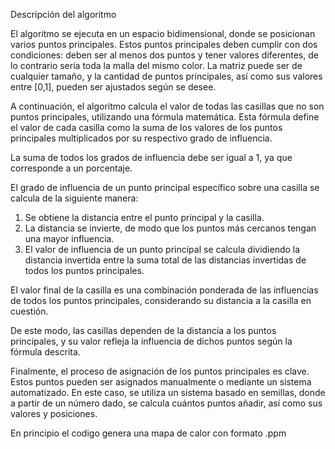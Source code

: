 Descripción del algoritmo 

El algoritmo se ejecuta en un espacio bidimensional, donde se posicionan varios puntos principales. 
Estos puntos principales deben cumplir con dos condiciones: deben ser al menos dos puntos y tener valores diferentes, de lo contrario sería toda la malla del mismo color. La matriz puede ser de cualquier tamaño, y la cantidad de puntos principales, así como sus valores entre [0,1], pueden ser ajustados según se desee.

A continuación, el algoritmo calcula el valor de todas las casillas que no son puntos principales, utilizando una fórmula matemática. Esta fórmula define el valor de cada casilla como la suma de los valores de los puntos principales multiplicados por su respectivo grado de influencia.

La suma de todos los grados de influencia debe ser igual a 1, ya que corresponde a un porcentaje.

El grado de influencia de un punto principal específico sobre una casilla se calcula de la siguiente manera:
1. Se obtiene la distancia entre el punto principal y la casilla.
2. La distancia se invierte, de modo que los puntos más cercanos tengan una mayor influencia.
3. El valor de influencia de un punto principal se calcula dividiendo la distancia invertida entre la suma total de las distancias invertidas de todos los puntos principales.

El valor final de la casilla es una combinación ponderada de las influencias de todos los puntos principales, considerando su distancia a la casilla en cuestión.

De este modo, las casillas dependen de la distancia a los puntos principales, y su valor refleja la influencia de dichos puntos según la fórmula descrita.

Finalmente, el proceso de asignación de los puntos principales es clave. Estos puntos pueden ser asignados manualmente o mediante un sistema automatizado. En este caso, se utiliza un sistema basado en semillas, donde a partir de un número dado, se calcula cuántos puntos añadir, así como sus valores y posiciones.

En principio el codigo genera una mapa de calor con formato .ppm
